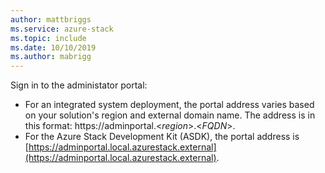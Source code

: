 ```yaml
---
author: mattbriggs
ms.service: azure-stack 
ms.topic: include
ms.date: 10/10/2019
ms.author: mabrigg
---
```


Sign in to the administator portal:
- For an integrated system deployment, the portal address varies based on your solution's region and external domain name. The address is in this format: https://adminportal.&lt;*region*&gt;.&lt;*FQDN*&gt;.
- For the Azure Stack Development Kit (ASDK), the portal address is [https://adminportal.local.azurestack.external](https://adminportal.local.azurestack.external).